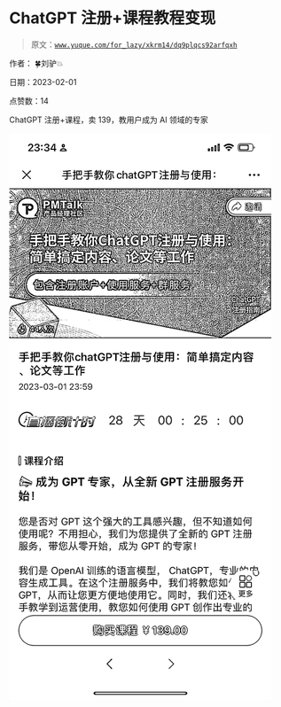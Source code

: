 # ChatGPT 注册+课程教程变现

> 原文：[`www.yuque.com/for_lazy/xkrm14/dq9plqcs92arfqxh`](https://www.yuque.com/for_lazy/xkrm14/dq9plqcs92arfqxh)



作者： 🍀刘驴💥 

日期：2023-02-01 

点赞数：14 

ChatGPT 注册+课程，卖 139，教用户成为 AI 领域的专家 

![](img/390ddf5a7b42244b19a6bb54f6fdcf67.png) 

